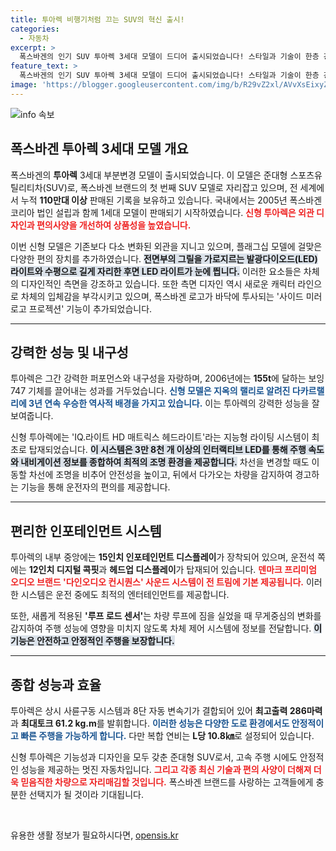 ```yaml
---
title: 투아렉 비행기처럼 끄는 SUV의 혁신 출시!
categories:
  - 자동차
excerpt: >
  폭스바겐의 인기 SUV 투아렉 3세대 모델이 드디어 출시되었습니다! 스타일과 기술이 한층 강화된 신형은 최첨단 라이팅 시스템과 고급 오디오를 탑재해 주목받고 있습니다. 놀라운 성능과 편의성을 경험하세요!
feature_text: >
  폭스바겐의 인기 SUV 투아렉 3세대 모델이 드디어 출시되었습니다! 스타일과 기술이 한층 강화된 신형은 최첨단 라이팅 시스템과 고급 오디오를 탑재해 주목받고 있습니다. 놀라운 성능과 편의성을 경험하세요!
image: 'https://blogger.googleusercontent.com/img/b/R29vZ2xl/AVvXsEixyZcFfHzMRdzZMjFBmAUKJYCLCGyLL1o632UiGVXcaFdKo_bkvkuCioo0uUKlGfBVcT3P84aROyZIXSBEx3Aw5nCQ3pTgDom1WDC4m8eifvWiAmWEEVb4x6G_l8C0QH225ldMjyaFvpxGEBGNO37VmDTDMHGhJPq73UglMfDca1-0aw/s1600/blogspot.png'
---
```


<p><img src="https://blogger.googleusercontent.com/img/b/R29vZ2xl/AVvXsEixyZcFfHzMRdzZMjFBmAUKJYCLCGyLL1o632UiGVXcaFdKo_bkvkuCioo0uUKlGfBVcT3P84aROyZIXSBEx3Aw5nCQ3pTgDom1WDC4m8eifvWiAmWEEVb4x6G_l8C0QH225ldMjyaFvpxGEBGNO37VmDTDMHGhJPq73UglMfDca1-0aw/s1600/blogspot.png" alt="info 속보" /></p>

<h2 data-ke-size="size26">폭스바겐 투아렉 3세대 모델 개요</h2>

<p data-ke-size="size16">폭스바겐의 <b>투아렉</b> 3세대 부분변경 모델이 출시되었습니다. 이 모델은 준대형 스포츠유틸리티차(SUV)로, 폭스바겐 브랜드의 첫 번째 SUV 모델로 자리잡고 있으며, 전 세계에서 누적 <b>110만대 이상</b> 판매된 기록을 보유하고 있습니다. 국내에서는 2005년 폭스바겐코리아 법인 설립과 함께 1세대 모델이 판매되기 시작하였습니다. <b><span style="color: #ee2323;">신형 투아렉은 외관 디자인과 편의사양을 개선하여 상품성을 높였습니다.</span></b></p>

<p data-ke-size="size16">이번 신형 모델은 기존보다 다소 변화된 외관을 지니고 있으며, 플래그십 모델에 걸맞은 다양한 편의 장치를 추가하였습니다. <b><span style="background-color: #21538527;">전면부의 그릴을 가로지르는 발광다이오드(LED) 라이트와 수평으로 길게 자리한 후면 LED 라이트가 눈에 띕니다.</span></b> 이러한 요소들은 차체의 디자인적인 측면을 강조하고 있습니다.  또한 측면 디자인 역시 새로운 캐릭터 라인으로 차체의 입체감을 부각시키고 있으며, 폭스바겐 로고가 바닥에 투사되는 '사이드 미러 로고 프로젝션' 기능이 추가되었습니다.</p>

<hr>

<h2 data-ke-size="size26">강력한 성능 및 내구성</h2>

<p data-ke-size="size16">투아렉은 그간 강력한 퍼포먼스와 내구성을 자랑하며, 2006년에는 <b>155t</b>에 달하는 보잉 747 기체를 끌어내는 성과를 거두었습니다. <b><span style="color: #1a5490;">신형 모델은 지옥의 랠리로 알려진 다카르랠리에 3년 연속 우승한 역사적 배경을 가지고 있습니다.</span></b> 이는 투아렉의 강력한 성능을 잘 보여줍니다.</p>

<p data-ke-size="size16">신형 투아렉에는 'IQ.라이트 HD 매트릭스 헤드라이트'라는 지능형 라이팅 시스템이 최초로 탑재되었습니다. <b><span style="background-color: #21538527;">이 시스템은 3만 8천 개 이상의 인터랙티브 LED를 통해 주행 속도와 내비게이션 정보를 종합하여 최적의 조명 환경을 제공합니다.</span></b> 차선을 변경할 때도 이동할 차선에 조명을 비추어 안전성을 높이고, 뒤에서 다가오는 차량을 감지하여 경고하는 기능을 통해 운전자의 편의를 제공합니다.</p>

<hr>

<h2 data-ke-size="size26">편리한 인포테인먼트 시스템</h2>

<p data-ke-size="size16">투아렉의 내부 중앙에는 <b>15인치 인포테인먼트 디스플레이</b>가 장착되어 있으며, 운전석 쪽에는 <b>12인치 디지털 콕핏</b>과 <b>헤드업 디스플레이</b>가 탑재되어 있습니다. <b><span style="color: #ee2323;">덴마크 프리미엄 오디오 브랜드 '다인오디오 컨시퀀스' 사운드 시스템이 전 트림에 기본 제공됩니다.</span></b> 이러한 시스템은 운전 중에도 최적의 엔터테인먼트를 제공합니다.</p>

<p data-ke-size="size16">또한, 새롭게 적용된 <b>'루프 로드 센서'</b>는 차량 루프에 짐을 실었을 때 무게중심의 변화를 감지하여 주행 성능에 영향을 미치지 않도록 차체 제어 시스템에 정보를 전달합니다. <b><span style="background-color: #21538527;">이 기능은 안전하고 안정적인 주행을 보장합니다.</span></b></p>

<hr>

<h2 data-ke-size="size26">종합 성능과 효율</h2>

<p data-ke-size="size16">투아렉은 상시 사륜구동 시스템과 8단 자동 변속기가 결합되어 있어 <b>최고출력 286마력</b>과 <b>최대토크 61.2 kg.m</b>를 발휘합니다. <b><span style="color: #1a5490;">이러한 성능은 다양한 도로 환경에서도 안정적이고 빠른 주행을 가능하게 합니다.</span></b> 다만 복합 연비는 <b>L당 10.8㎞</b>로 설정되어 있습니다.</p>

<p data-ke-size="size16">신형 투아렉은 기능성과 디자인을 모두 갖춘 준대형 SUV로서, 고속 주행 시에도 안정적인 성능을 제공하는 멋진 자동차입니다. <b><span style="color: #ee2323;">그리고 각종 최신 기술과 편의 사양이 더해져 더욱 믿음직한 차량으로 자리매김할 것입니다.</span></b> 폭스바겐 브랜드를 사랑하는 고객들에게 충분한 선택지가 될 것이라 기대됩니다.</p>

<p data-ke-size="size16">&nbsp;</p>
유용한 생활 정보가 필요하시다면, <a href="https://opensis.kr" rel="dofollow">opensis.kr</a>


